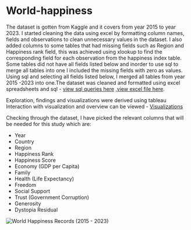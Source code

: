 # World-happiness
  The dataset is gotten from Kaggle and it covers from year 2015 to year 2023. 
I started cleaning the data using excel by formatting column names, fields and observations to clean unnecessary values in the dataset. I also added columns to some tables that had missing fields such as Region and Happiness rank field, this was achieved using xlookup to find the corresponding field for each observation from the happiness index table. 
    Some tables did not have all fields listed below and inorder to use sql to merge all tables into one I included the missing fields with zero as values.
Using sql and selecting all fields listed below, I merged all tables from year 2015 -2023 into one.The dataset was cleaned and formatted using excel spreadsheets and sql - [view sql queries here](https://github.com/SEYI-FASE/World-happiness/files/12834465/World.happiness.2015.-.2023.txt) ,[view excel file here](https://github.com/SEYI-FASE/World-happiness/files/12834531/Complete.world.record.xlsx).

Exploration, findings and visualizations were derived using tableau
Interaction with visualization and overview can be viewed - [Visualizations](https://public.tableau.com/views/Worldhappinessrecords-2015-2023/Happiessscoresandranks?:language=en-US&:display_count=n&:origin=viz_share_link)

Checking through the dataset, I have picked the relevant columns that will be needed for this study which are:
* Year
* Country
* Region
* Happiness Rank
* Happiness Score
* Economy (GDP per Capita)
* Family
*	Health (Life Expectancy)
*	Freedom
*	Social Support
*	Trust (Government Corruption)
* Generosity
* Dystopia Residual
  
![World Happiness Records (2015 - 2023)](https://github.com/SEYI-FASE/World-happiness/assets/134503256/2edea213-dbb7-461c-bfbe-e92097eda63d)
